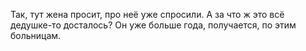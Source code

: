 Так, тут жена просит, про неё уже спросили. А за что ж это всё дедушке-то досталось? Он уже больше года, получается, по этим больницам. 